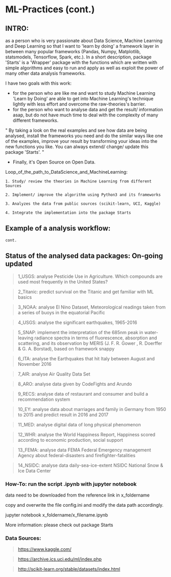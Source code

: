 # ML-Practices (cont.)

## INTRO: 

as a person who is very passionate about Data Science, Machine Learning and Deep Learning so that I want to 'learn by doing' a framework layer in between many popular frameworks (Pandas, Numpy, Matplotlib, statsmodels, Tensorflow, Spark, etc.). 
In a short description, package 'Starts' is a 'Wrapper' package with the functions which are written with simple algorithms and easy to run and apply as well as exploit the power of many other data analysis frameworks. 
 
I have two goals with this work:
- for the person who are like me and want to study Machine Learning 'Learn by Doing' are able to get into Machine Learning's technique lightly with less effort and overcome the raw-theories's barrier.
- for the person who want to analyse data and get the result/ information asap, but do not have much time to deal with the complexity of many different frameworks. 

"
By taking a look on the real examples and see how data are being analysed, 
install the frameworks you need and do the similar ways like one of the examples,
improve your result by transforming your ideas into the new functions you like. 
You can always extend/ change/ update this package 'Starts'. 
"

- Finally, it's Open Source on Open Data. 

Loop_of_the_path_to_DataScience_and_MachineLearning:

	1. Study/ review the theories in Machine Learning from different Sources

	2. Implement/ improve the algorithm using Python3 and its frameworks 

	3. Analyzes the data from public sources (scikit-learn, UCI, Kaggle)

	4. Integrate the implementation into the package Starts

## Example of a analysis workflow: 
	cont.

## Status of the analysed data packages: On-going updated

> 1_USGS: analyse Pesticide Use in Agriculture. Which compounds are used most frequently in the United States?

> 2_Titanic: predict survival on the Titanic and get familiar with ML basics

> 3_NOAA: analyse El Nino Dataset, Meteorological readings taken from a series of buoys in the equatorial Pacific

> 4_USGS: analyse the significant earthquakes, 1965-2016

> 5_SNAP: implement the interpretation of the 685nm peak in water-leaving radiance spectra in terms of fluorescence, absorption and scattering, and its observation by MERIS (J. F. R. Gower , R. Doerffer & G. A. Borstad), based on framework snappy

> 6_ITA: analyse the Earthquakes that hit Italy between August and November 2016

> 7_AIR: analyse Air Quality Data Set

> 8_ARO: analyse data given by CodeFights and Arundo

> 9_RECS: analyse data of restaurant and consumer and build a recommendation system

> 10_EY: analyse data about marriages and family in Germany from 1950 to 2015 and predict result in 2016 and 2017

> 11_MED: analyse digital data of long physical phenomenon

> 12_WHR: analyse the World Happiness Report, Happiness scored according to economic production, social support

> 13_FEMA: analyse data FEMA Federal Emergency management Agency about federal-disasters and firefighter-fatalities 

> 14_NSIDC: analyse data daily-sea-ice-extent NSIDC National Snow & Ice Data Center


### How-To: run the script .ipynb with jupyter notebook
data need to be downloaded from the reference link in x_foldername 

copy and overwrite the file config.ini and modify the data path accordingly.

jupyter notebook x_foldername/x_filename.ipynb

More information: please check out package Starts


### Data Sources:
> https://www.kaggle.com/

> https://archive.ics.uci.edu/ml/index.php

> http://scikit-learn.org/stable/datasets/index.html
